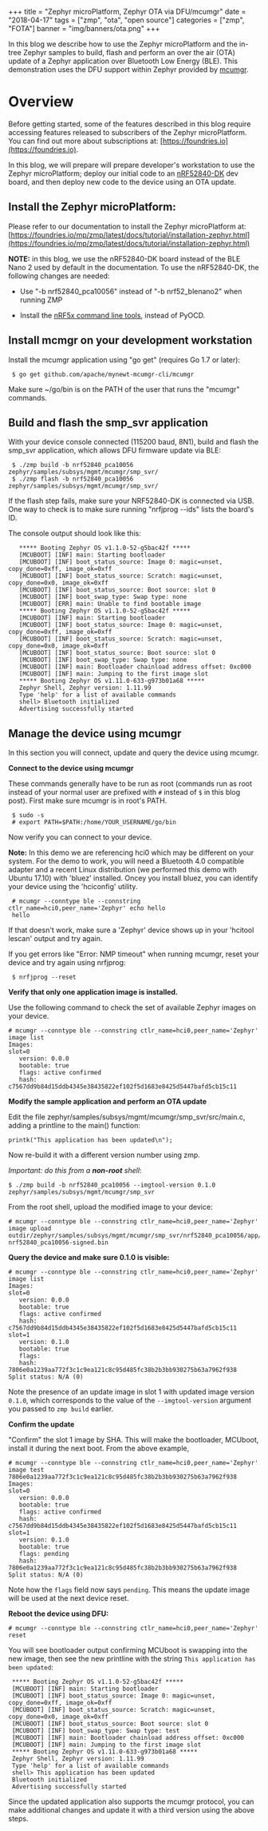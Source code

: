 +++
title = "Zephyr microPlatform, Zephyr OTA via DFU/mcumgr"
date = "2018-04-17"
tags = ["zmp", "ota", "open source"]
categories = ["zmp", "FOTA"]
banner = "img/banners/ota.png"
+++

In this blog we describe how to use the Zephyr microPlatform and the in-tree
Zephyr samples to build, flash and perform an over the air (OTA) update of a
Zephyr application over Bluetooth Low Energy (BLE).  This demonstration uses the
DFU support within Zephyr provided by
[mcumgr](http://docs.zephyrproject.org/subsystems/mgmt.html).

<!--more-->

# Overview

Before getting started, some of the features described in this blog require
accessing features released to subscribers of the Zephyr microPlatform.  You can
find out more about subscriptions at:
[https://foundries.io](https://foundries.io).

In this blog, we will prepare will prepare developer's workstation to use the
Zephyr microPlatform; deploy our initial code to an
[nRF52840-DK](https://www.nordicsemi.com/eng/Products/nRF52840-DK) dev board,
and then deploy new code to the device using an OTA update.


## Install the Zephyr microPlatform:

   Please refer to our documentation to install the Zephyr microPlatform at:
   [https://foundries.io/mp/zmp/latest/docs/tutorial/installation-zephyr.html](https://foundries.io/mp/zmp/latest/docs/tutorial/installation-zephyr.html)

   __NOTE:__ in this blog, we use the nRF52840-DK board instead of the BLE Nano
   2 used by default in the documentation. To use the nRF52840-DK, the following
   changes are needed:

   - Use "-b nrf52840_pca10056" instead of "-b nrf52_blenano2" when running ZMP

   - Install the [nRF5x command line
     tools](http://infocenter.nordicsemi.com/index.jsp?topic=%2Fcom.nordic.infocenter.tools%2Fdita%2Ftools%2Fnrf5x_command_line_tools%2Fnrf5x_nrfjprogexe.html),
     instead of PyOCD.

## Install mcmgr on your development workstation

  Install the mcumgr application using "go get" (requires Go 1.7 or later):

     $ go get github.com/apache/mynewt-mcumgr-cli/mcumgr

   Make sure ~/go/bin is on the PATH of the user that runs the "mcumgr"
   commands.

## Build and flash the smp_svr application

   With your device console connected (115200 baud, 8N1), build and flash the
   smp_svr application, which allows DFU firmware update via BLE:


     $ ./zmp build -b nrf52840_pca10056 zephyr/samples/subsys/mgmt/mcumgr/smp_svr/
     $ ./zmp flash -b nrf52840_pca10056 zephyr/samples/subsys/mgmt/mcumgr/smp_svr/

   If the flash step fails, make sure your NRF52840-DK is connected via USB. One
   way to check is to make sure running "nrfjprog --ids" lists the board's ID.

   The console output should look like this:

       ***** Booting Zephyr OS v1.1.0-52-g5bac42f *****
       [MCUBOOT] [INF] main: Starting bootloader
       [MCUBOOT] [INF] boot_status_source: Image 0: magic=unset, copy_done=0xff, image_ok=0xff
       [MCUBOOT] [INF] boot_status_source: Scratch: magic=unset, copy_done=0x0, image_ok=0xff
       [MCUBOOT] [INF] boot_status_source: Boot source: slot 0
       [MCUBOOT] [INF] boot_swap_type: Swap type: none
       [MCUBOOT] [ERR] main: Unable to find bootable image
       ***** Booting Zephyr OS v1.1.0-52-g5bac42f *****
       [MCUBOOT] [INF] main: Starting bootloader
       [MCUBOOT] [INF] boot_status_source: Image 0: magic=unset, copy_done=0xff, image_ok=0xff
       [MCUBOOT] [INF] boot_status_source: Scratch: magic=unset, copy_done=0x0, image_ok=0xff
       [MCUBOOT] [INF] boot_status_source: Boot source: slot 0
       [MCUBOOT] [INF] boot_swap_type: Swap type: none
       [MCUBOOT] [INF] main: Bootloader chainload address offset: 0xc000
       [MCUBOOT] [INF] main: Jumping to the first image slot
       ***** Booting Zephyr OS v1.11.0-633-g973b01a68 *****
       Zephyr Shell, Zephyr version: 1.11.99
       Type 'help' for a list of available commands
       shell> Bluetooth initialized
       Advertising successfully started

## Manage the device using mcumgr

In this section you will connect, update and query the device using mcumgr.

__Connect to the device using mcumgr__

   These commands generally have to be run as root (commands run as root instead
   of your normal user are prefixed with `#` instead of `$` in this blog post).
   First make sure mcumgr is in root's PATH.

     $ sudo -s
     # export PATH=$PATH:/home/YOUR_USERNAME/go/bin

   Now verify you can connect to your device.

   __Note:__ In this demo we are referencing hci0 which may be different on
   your system.  For the demo to work, you will need a Bluetooth 4.0
   compatible adapter and a recent Linux distribution (we performed this demo
   with Ubuntu 17.10) with 'bluez' installed.  Oncey you install bluez, you can
   identify your device using the 'hciconfig' utility.

     # mcumgr --conntype ble --connstring ctlr_name=hci0,peer_name='Zephyr' echo hello
     hello

   If that doesn't work, make sure a 'Zephyr' device shows up in your 'hcitool
   lescan' output and try again.

   If you get errors like "Error: NMP timeout" when running mcumgr, reset your
   device and try again using nrfjprog:

     $ nrfjprog --reset

__Verify that only one application image is installed.__

   Use the following command to check the set of available Zephyr images on your
   device.

    # mcumgr --conntype ble --connstring ctlr_name=hci0,peer_name='Zephyr' image list
    Images:
    slot=0
       version: 0.0.0
       bootable: true
       flags: active confirmed
       hash: c7567dd9b84d15ddb4345e38435822ef102f5d1683e8425d5447bafd5cb15c11

__Modify the sample application and perform an OTA update__

   Edit the file zephyr/samples/subsys/mgmt/mcumgr/smp_svr/src/main.c, adding
   a printline to the main() function:

    printk("This application has been updated\n");

   Now re-build it with a different version number using zmp.

   *Important: do this from a __non-root__ shell*:

    $ ./zmp build -b nrf52840_pca10056 --imgtool-version 0.1.0 zephyr/samples/subsys/mgmt/mcumgr/smp_svr

   From the root shell, upload the modified image to your device:

    # mcumgr --conntype ble --connstring ctlr_name=hci0,peer_name='Zephyr' image upload outdir/zephyr/samples/subsys/mgmt/mcumgr/smp_svr/nrf52840_pca10056/app/zephyr/smp_svr-nrf52840_pca10056-signed.bin

__Query the device and make sure 0.1.0 is visible:__

    # mcumgr --conntype ble --connstring ctlr_name=hci0,peer_name='Zephyr' image list
    Images:
    slot=0
       version: 0.0.0
       bootable: true
       flags: active confirmed
       hash: c7567dd9b84d15ddb4345e38435822ef102f5d1683e8425d5447bafd5cb15c11
    slot=1
       version: 0.1.0
       bootable: true
       flags:
       hash: 7806e0a1239aa772f3c1c9ea121c8c95d485fc38b2b3bb930275b63a7962f938
    Split status: N/A (0)

   Note the presence of an update image in slot 1 with updated image version
   `0.1.0`, which corresponds to the value of the `--imgtool-version` argument
   you passed to `zmp build` earlier.

__Confirm the update__

   "Confirm" the slot 1 image by SHA. This will make the bootloader, MCUboot,
   install it during the next boot. From the above example,

    # mcumgr --conntype ble --connstring ctlr_name=hci0,peer_name='Zephyr' image test 7806e0a1239aa772f3c1c9ea121c8c95d485fc38b2b3bb930275b63a7962f938
    Images:
    slot=0
       version: 0.0.0
       bootable: true
       flags: active confirmed
       hash: c7567dd9b84d15ddb4345e38435822ef102f5d1683e8425d5447bafd5cb15c11
    slot=1
       version: 0.1.0
       bootable: true
       flags: pending
       hash: 7806e0a1239aa772f3c1c9ea121c8c95d485fc38b2b3bb930275b63a7962f938
    Split status: N/A (0)

   Note how the `flags` field now says `pending`. This means the update image
   will be used at the next device reset.

__Reboot the device using DFU:__

    # mcumgr --conntype ble --connstring ctlr_name=hci0,peer_name='Zephyr' reset

   You will see bootloader output confirming MCUboot is swapping into the new
   image, then see the new printline with the string `This application has been
   updated`:

     ***** Booting Zephyr OS v1.1.0-52-g5bac42f *****
     [MCUBOOT] [INF] main: Starting bootloader
     [MCUBOOT] [INF] boot_status_source: Image 0: magic=unset, copy_done=0xff, image_ok=0xff
     [MCUBOOT] [INF] boot_status_source: Scratch: magic=unset, copy_done=0x0, image_ok=0xff
     [MCUBOOT] [INF] boot_status_source: Boot source: slot 0
     [MCUBOOT] [INF] boot_swap_type: Swap type: test
     [MCUBOOT] [INF] main: Bootloader chainload address offset: 0xc000
     [MCUBOOT] [INF] main: Jumping to the first image slot
     ***** Booting Zephyr OS v1.11.0-633-g973b01a68 *****
     Zephyr Shell, Zephyr version: 1.11.99
     Type 'help' for a list of available commands
     shell> This application has been updated
     Bluetooth initialized
     Advertising successfully started

   Since the updated application also supports the mcumgr protocol, you can make
   additional changes and update it with a third version using the above steps.
